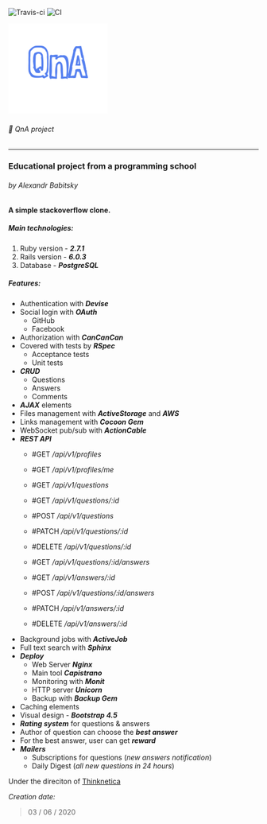 ![Travis-ci](https://travis-ci.com/TailsSavarin/qna.svg?branch=master)
![CI](https://github.com/TailsSavarin/qna/workflows/CI/badge.svg?branch=master)

<img src="app/assets/images/qna-logo.png" width="200"/>

###### :page_with_curl: QnA project
---
### Educational project from a programming school
###### by Alexandr Babitsky

__A simple stackoverflow clone.__

##### Main technologies:
1. Ruby version - ***2.7.1***
2. Rails version - ***6.0.3***
3. Database - ***PostgreSQL***

##### Features:
- Authentication with ***Devise***
- Social login with ***OAuth***
    - GitHub
    - Facebook
- Authorization with ***CanCanCan***
- Covered with tests by ***RSpec***
    - Acceptance tests
    - Unit tests
- ***CRUD***
    - Questions
    - Answers
    - Comments
- ***AJAX*** elements
- Files management with ***ActiveStorage*** and ***AWS***
- Links management with ***Cocoon Gem***
- WebSocket pub/sub with ***ActionCable***
- ***REST API***
    - #GET _/api/v1/profiles_
    - #GET _/api/v1/profiles/me_

    - #GET _/api/v1/questions_
    - #GET _/api/v1/questions/:id_
    - #POST _/api/v1/questions_
    - #PATCH _/api/v1/questions/:id_
    - #DELETE _/api/v1/questions/:id_

    - #GET _/api/v1/questions/:id/answers_
    - #GET _/api/v1/answers/:id_
    - #POST _/api/v1/questions/:id/answers_
    - #PATCH _/api/v1/answers/:id_
    - #DELETE _/api/v1/answers/:id_
- Background jobs with ***ActiveJob***
- Full text search with ***Sphinx***
- ***Deploy***
    - Web Server ***Nginx***
    - Main tool ***Capistrano***
    - Monitoring with ***Monit***
    - HTTP server ***Unicorn***
    - Backup with ***Backup Gem***
- Caching elements
- Visual design - ***Bootstrap 4.5***
- ***Rating system*** for questions & answers
- Author of question can choose the ***best answer***
- For the best answer, user can get ***reward***
- ***Mailers***
    - Subscriptions for questions (_new answers notification_)
    - Daily Digest (_all new questions in 24 hours_)

Under the direciton of [Thinknetica](https://thinknetica.com/)

_Creation date:_
>03 / 06 / 2020
